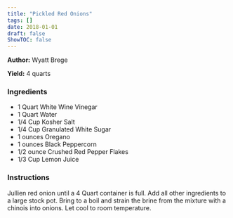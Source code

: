 ```yaml
---
title: "Pickled Red Onions"
tags: []
date: 2018-01-01
draft: false
ShowTOC: false
---
```


**Author:** Wyatt Brege

**Yield:** 4 quarts


### Ingredients

-   1 Quart White Wine Vinegar
-   1 Quart Water
-   1/4 Cup Kosher Salt
-   1/4 Cup Granulated White Sugar
-   1 ounces Oregano
-   1 ounces Black Peppercorn
-   1/2 ounce Crushed Red Pepper Flakes
-   1/3 Cup Lemon Juice

### Instructions 

Jullien red onion until a 4 Quart container is full.
Add all other ingredients to a large stock pot.
Bring to a boil and strain the brine from the mixture with a chinois
into onions.
Let cool to room temperature.
